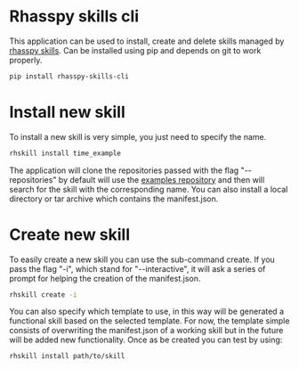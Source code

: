 # Rhasspy skills cli
This application can be used to install, create and delete skills managed by [rhasspy skills](https://github.com/razzo04/rhasspy-skills). Can be installed using pip and depends on git to work properly.

```bash
pip install rhasspy-skills-cli
```
# Install new skill
To install a new skill is very simple, you just need to specify the name. 
```bash
rhskill install time_example
```
The application will clone the repositories passed with the flag "--repositories" by default will use the [examples repository](https://github.com/razzo04/rhasspy-skills-examples.git) and then will search for the skill with the corresponding name. You can also install a local directory or tar archive which contains the manifest.json. 

# Create new skill
To easily create a new skill you can use the sub-command create. If you pass the flag "-i", which stand for "--interactive", it will ask a series of prompt for helping the creation of the manifest.json.
```bash
rhskill create -i
```
You can also specify which template to use, in this way will be generated a functional skill based on the selected template. For now, the template simple consists of overwriting the manifest.json of a working skill but in the future will be added new functionality. Once as be created you can test by using:
```bash
rhskill install path/to/skill
```
